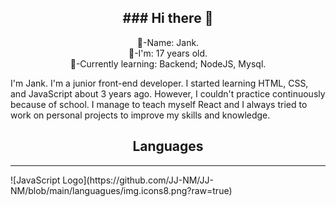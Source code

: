 <h2 align="center">### Hi there 👋</h2>
<div align="center" text-align="left">
  <p>
    🐢-Name: Jank.</br>
    🧬-I'm: 17 years old.</br>
    💾-Currently learning: Backend; NodeJS, Mysql.</br>
  </p>
</div>

I'm Jank. I'm a junior front-end developer. I started learning HTML, CSS, and JavaScript about 3 years ago. However, I couldn't practice continuously because of school. I manage to teach myself React and I always tried to work on personal projects to improve my skills and knowledge.

<h2 align="center">Languages</h2>
<hr>
![JavaScript Logo](https://github.com/JJ-NM/JJ-NM/blob/main/languagues/img.icons8.png?raw=true)
<!--
**JJ-NM/JJ-NM** is a ✨ _special_ ✨ repository because its `README.md` (this file) appears on your GitHub profile.

Here are some ideas to get you started:

- 🔭 I’m currently working on ...
- 🌱 I’m currently learning ...
- 👯 I’m looking to collaborate on ...
- 🤔 I’m looking for help with ...
- 💬 Ask me about ...
- 📫 How to reach me: ...
- 😄 Pronouns: ...
- ⚡ Fun fact: ...
-->
